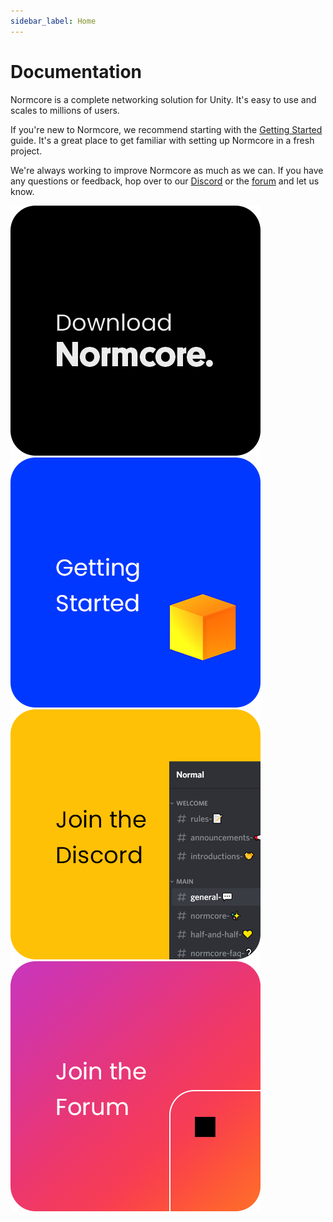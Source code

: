 ```yaml
---
sidebar_label: Home
---
```

# Documentation

Normcore is a complete networking solution for Unity. It's easy to use and scales to millions of users.

If you're new to Normcore, we recommend starting with the [Getting Started](./essentials/getting-started) guide. It's a great place to get familiar with setting up Normcore in a fresh project.

We're always working to improve Normcore as much as we can. If you have any questions or feedback, hop over to our [Discord](https://normcore.io/discord) or the [forum](https://forum.normcore.io/) and let us know.


<span class="linkblocks">

[![Download](README/download.png)](http://normcore.io/download)
[![Getting Started](README/gettingstarted.png)](./getting-started)
[![Discord](README/discord.png)](https://normcore.io/discord)
[![Forum](README/forum.png)](https://forum.normcore.io/)

</span>
